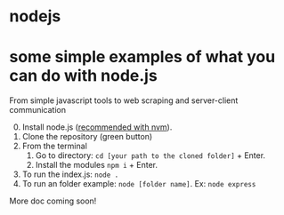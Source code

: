 # nodejs

# some simple examples of what you can do with node.js
From simple javascript tools to web scraping and server-client communication

0. Install node.js ([recommended with nvm](https://stackoverflow.com/questions/11177954/how-do-i-completely-uninstall-node-js-and-reinstall-from-beginning-mac-os-x)).
1. Clone the repository (green button)
2. From the terminal
    1. Go to directory: `cd [your path to the cloned folder]` + Enter.
    2. Install the modules `npm i` + Enter.
3. To run the index.js: `node .`
4. To run an folder example: `node [folder name]`. Ex: `node express`

More doc coming soon!
